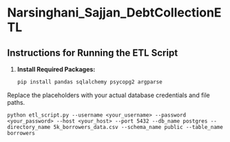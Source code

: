 # Narsinghani_Sajjan_DebtCollectionETL


## Instructions for Running the ETL Script

1. **Install Required Packages:**
   ```sh
   pip install pandas sqlalchemy psycopg2 argparse

Replace the placeholders with your actual database credentials and file paths.
```
python etl_script.py --username <your_username> --password <your_password> --host <your_host> --port 5432 --db_name postgres --directory_name 5k_borrowers_data.csv --schema_name public --table_name borrowers
```
